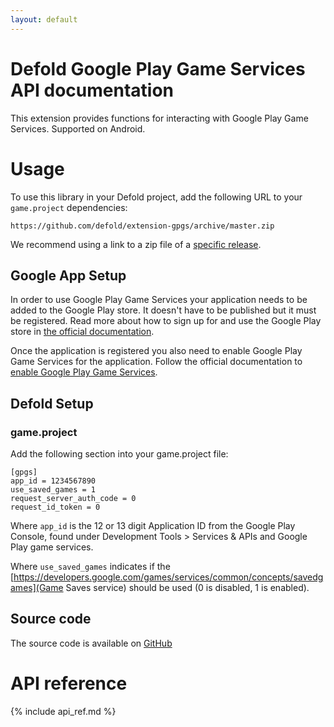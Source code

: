 ```yaml
---
layout: default
---
```


# Defold Google Play Game Services API documentation

This extension provides functions for interacting with Google Play Game Services. Supported on Android.

# Usage
To use this library in your Defold project, add the following URL to your <code class="inline-code-block">game.project</code> dependencies:

    https://github.com/defold/extension-gpgs/archive/master.zip

We recommend using a link to a zip file of a [specific release](https://github.com/defold/extension-gpgs/releases).

## Google App Setup
In order to use Google Play Game Services your application needs to be added to the Google Play store. It doesn't have to be published but it must be registered. Read more about how to sign up for and use the Google Play store in [the official documentation](https://support.google.com/googleplay/android-developer/answer/6112435).

Once the application is registered you also need to enable Google Play Game Services for the application. Follow the official documentation to [enable Google Play Game Services](https://developers.google.com/games/services/console/enabling).

## Defold Setup

### game.project
Add the following section into your game.project file:

    [gpgs]
    app_id = 1234567890
    use_saved_games = 1
    request_server_auth_code = 0
    request_id_token = 0

Where `app_id` is the 12 or 13 digit Application ID from the Google Play Console, found under Development Tools > Services & APIs and Google Play game services.</p>

Where `use_saved_games` indicates if the [https://developers.google.com/games/services/common/concepts/savedgames](Game Saves service) should be used (0 is disabled, 1 is enabled).</p>


## Source code

The source code is available on [GitHub](https://github.com/defold/extension-gpgs)


# API reference

{% include api_ref.md %}
